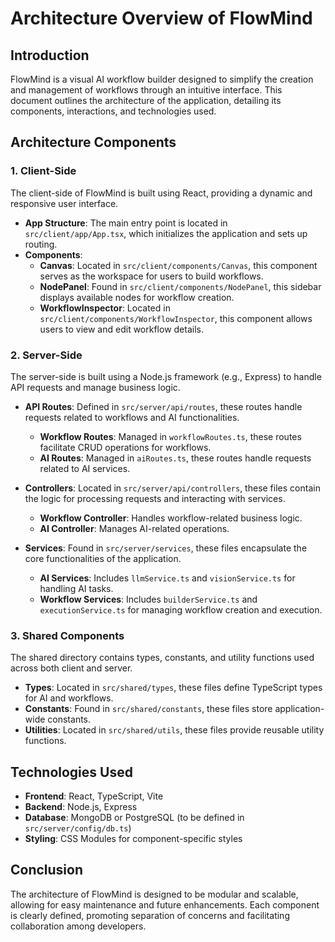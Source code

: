 # Architecture Overview of FlowMind

## Introduction
FlowMind is a visual AI workflow builder designed to simplify the creation and management of workflows through an intuitive interface. This document outlines the architecture of the application, detailing its components, interactions, and technologies used.

## Architecture Components

### 1. Client-Side
The client-side of FlowMind is built using React, providing a dynamic and responsive user interface.

- **App Structure**: The main entry point is located in `src/client/app/App.tsx`, which initializes the application and sets up routing.
- **Components**:
  - **Canvas**: Located in `src/client/components/Canvas`, this component serves as the workspace for users to build workflows.
  - **NodePanel**: Found in `src/client/components/NodePanel`, this sidebar displays available nodes for workflow creation.
  - **WorkflowInspector**: Located in `src/client/components/WorkflowInspector`, this component allows users to view and edit workflow details.

### 2. Server-Side
The server-side is built using a Node.js framework (e.g., Express) to handle API requests and manage business logic.

- **API Routes**: Defined in `src/server/api/routes`, these routes handle requests related to workflows and AI functionalities.
  - **Workflow Routes**: Managed in `workflowRoutes.ts`, these routes facilitate CRUD operations for workflows.
  - **AI Routes**: Managed in `aiRoutes.ts`, these routes handle requests related to AI services.

- **Controllers**: Located in `src/server/api/controllers`, these files contain the logic for processing requests and interacting with services.
  - **Workflow Controller**: Handles workflow-related business logic.
  - **AI Controller**: Manages AI-related operations.

- **Services**: Found in `src/server/services`, these files encapsulate the core functionalities of the application.
  - **AI Services**: Includes `llmService.ts` and `visionService.ts` for handling AI tasks.
  - **Workflow Services**: Includes `builderService.ts` and `executionService.ts` for managing workflow creation and execution.

### 3. Shared Components
The shared directory contains types, constants, and utility functions used across both client and server.

- **Types**: Located in `src/shared/types`, these files define TypeScript types for AI and workflows.
- **Constants**: Found in `src/shared/constants`, these files store application-wide constants.
- **Utilities**: Located in `src/shared/utils`, these files provide reusable utility functions.

## Technologies Used
- **Frontend**: React, TypeScript, Vite
- **Backend**: Node.js, Express
- **Database**: MongoDB or PostgreSQL (to be defined in `src/server/config/db.ts`)
- **Styling**: CSS Modules for component-specific styles

## Conclusion
The architecture of FlowMind is designed to be modular and scalable, allowing for easy maintenance and future enhancements. Each component is clearly defined, promoting separation of concerns and facilitating collaboration among developers.